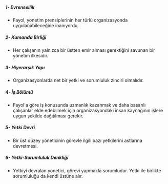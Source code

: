 ##### 1- Evrensellik
- Fayol, yönetim prensiplerinin her türlü organizasyonda uygulanabileceğine inanıyordu.
##### 2- Kumanda Birliği
- Her çalışanın yalnızca bir üstten emir alması gerektiğini savunan bir yönetim ilkesidir.
##### 3- Hiyerarşik Yapı
- Organizasyonlarda net bir yetki ve sorumluluk zinciri olmalıdır.
##### 4- İş Bölümü 
- Fayol'a göre iş konusunda uzmanlık kazanmak ve daha başarılı çalışanlar elde edebilmek için organizasyondaki insan kaynağının işlere uygun şekilde dağıtılması gerekir.
##### 5- Yetki Devri
- Bir üst düzey yöneticinin görevle ilgili bazı yetkilerini astlarına devretmesi.
##### 6- Yetki-Sorumluluk Denkliği
- Yetkiyi devralan yönetici, görevi yapmakla sorumludur. Yetki ile birlikte sorumluluğu da kendi üstüne alır.
